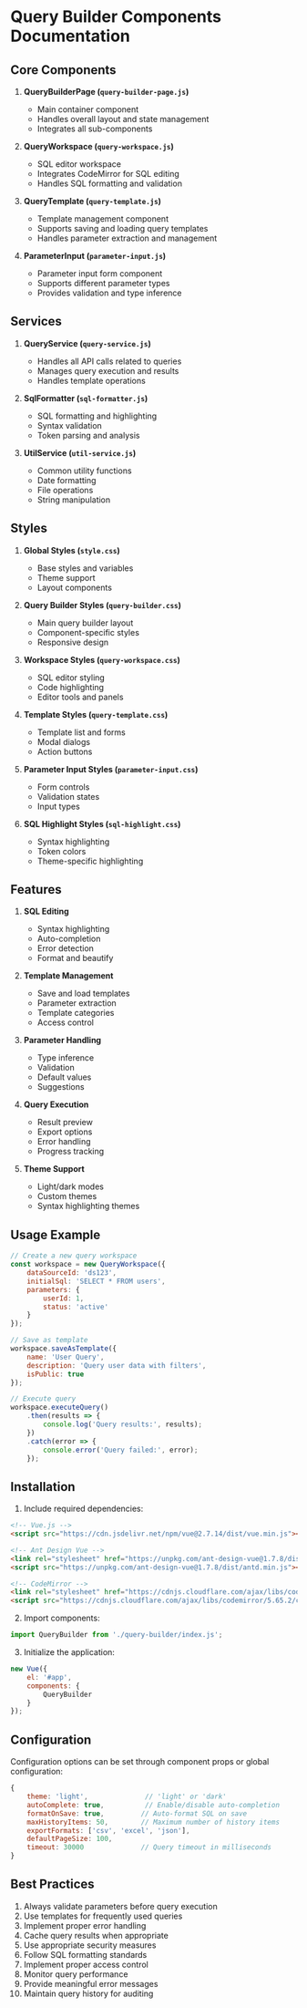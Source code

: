 # Query Builder Components Documentation

## Core Components

1. **QueryBuilderPage (`query-builder-page.js`)**
   - Main container component
   - Handles overall layout and state management
   - Integrates all sub-components

2. **QueryWorkspace (`query-workspace.js`)**
   - SQL editor workspace
   - Integrates CodeMirror for SQL editing
   - Handles SQL formatting and validation

3. **QueryTemplate (`query-template.js`)**
   - Template management component
   - Supports saving and loading query templates
   - Handles parameter extraction and management

4. **ParameterInput (`parameter-input.js`)**
   - Parameter input form component
   - Supports different parameter types
   - Provides validation and type inference

## Services

1. **QueryService (`query-service.js`)**
   - Handles all API calls related to queries
   - Manages query execution and results
   - Handles template operations

2. **SqlFormatter (`sql-formatter.js`)**
   - SQL formatting and highlighting
   - Syntax validation
   - Token parsing and analysis

3. **UtilService (`util-service.js`)**
   - Common utility functions
   - Date formatting
   - File operations
   - String manipulation

## Styles

1. **Global Styles (`style.css`)**
   - Base styles and variables
   - Theme support
   - Layout components

2. **Query Builder Styles (`query-builder.css`)**
   - Main query builder layout
   - Component-specific styles
   - Responsive design

3. **Workspace Styles (`query-workspace.css`)**
   - SQL editor styling
   - Code highlighting
   - Editor tools and panels

4. **Template Styles (`query-template.css`)**
   - Template list and forms
   - Modal dialogs
   - Action buttons

5. **Parameter Input Styles (`parameter-input.css`)**
   - Form controls
   - Validation states
   - Input types

6. **SQL Highlight Styles (`sql-highlight.css`)**
   - Syntax highlighting
   - Token colors
   - Theme-specific highlighting

## Features

1. **SQL Editing**
   - Syntax highlighting
   - Auto-completion
   - Error detection
   - Format and beautify

2. **Template Management**
   - Save and load templates
   - Parameter extraction
   - Template categories
   - Access control

3. **Parameter Handling**
   - Type inference
   - Validation
   - Default values
   - Suggestions

4. **Query Execution**
   - Result preview
   - Export options
   - Error handling
   - Progress tracking

5. **Theme Support**
   - Light/dark modes
   - Custom themes
   - Syntax highlighting themes

## Usage Example

```javascript
// Create a new query workspace
const workspace = new QueryWorkspace({
    dataSourceId: 'ds123',
    initialSql: 'SELECT * FROM users',
    parameters: {
        userId: 1,
        status: 'active'
    }
});

// Save as template
workspace.saveAsTemplate({
    name: 'User Query',
    description: 'Query user data with filters',
    isPublic: true
});

// Execute query
workspace.executeQuery()
    .then(results => {
        console.log('Query results:', results);
    })
    .catch(error => {
        console.error('Query failed:', error);
    });
```

## Installation

1. Include required dependencies:
```html
<!-- Vue.js -->
<script src="https://cdn.jsdelivr.net/npm/vue@2.7.14/dist/vue.min.js"></script>

<!-- Ant Design Vue -->
<link rel="stylesheet" href="https://unpkg.com/ant-design-vue@1.7.8/dist/antd.min.css">
<script src="https://unpkg.com/ant-design-vue@1.7.8/dist/antd.min.js"></script>

<!-- CodeMirror -->
<link rel="stylesheet" href="https://cdnjs.cloudflare.com/ajax/libs/codemirror/5.65.2/codemirror.min.css">
<script src="https://cdnjs.cloudflare.com/ajax/libs/codemirror/5.65.2/codemirror.min.js"></script>
```

2. Import components:
```javascript
import QueryBuilder from './query-builder/index.js';
```

3. Initialize the application:
```javascript
new Vue({
    el: '#app',
    components: {
        QueryBuilder
    }
});
```

## Configuration

Configuration options can be set through component props or global configuration:

```javascript
{
    theme: 'light',              // 'light' or 'dark'
    autoComplete: true,          // Enable/disable auto-completion
    formatOnSave: true,         // Auto-format SQL on save
    maxHistoryItems: 50,        // Maximum number of history items
    exportFormats: ['csv', 'excel', 'json'],
    defaultPageSize: 100,
    timeout: 30000              // Query timeout in milliseconds
}
```

## Best Practices

1. Always validate parameters before query execution
2. Use templates for frequently used queries
3. Implement proper error handling
4. Cache query results when appropriate
5. Use appropriate security measures
6. Follow SQL formatting standards
7. Implement proper access control
8. Monitor query performance
9. Provide meaningful error messages
10. Maintain query history for auditing